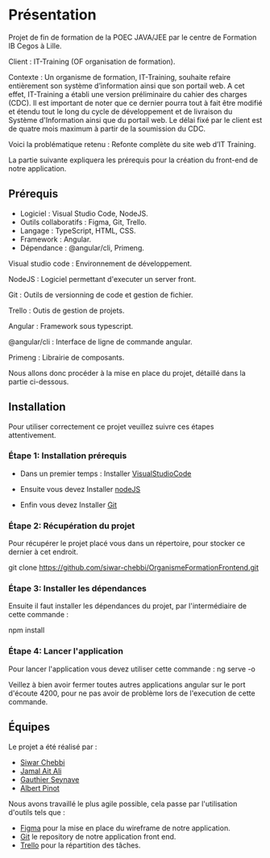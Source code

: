 # Présentation 

Projet de fin de formation de la POEC JAVA/JEE par le centre de Formation IB Cegos à Lille.

Client : IT-Training (OF organisation de formation).

Contexte : Un organisme de formation, IT-Training, souhaite refaire entièrement son système d’information ainsi que son portail web. A cet effet, IT-Training a établi une version préliminaire du cahier des charges (CDC). Il est important de noter que ce dernier pourra tout à fait être modifié et étendu tout le long du cycle de développement et de livraison du Système d'Information ainsi que du portail web. Le délai fixé par le client est de quatre mois maximum à partir de la soumission du CDC.

Voici la problématique retenu : Refonte complète du site web d’IT Training.

La partie suivante expliquera les prérequis pour la création du front-end de notre application.

## Prérequis  

-   Logiciel : Visual Studio Code, NodeJS.
-   Outils collaboratifs : Figma, Git, Trello.
-	Langage : TypeScript, HTML, CSS.
-	Framework : Angular.
-	Dépendance : @angular/cli, Primeng.

Visual studio code : Environnement de développement.

NodeJS : Logiciel permettant d'executer un server front.

Git : Outils de versionning de code et gestion de fichier.

Trello : Outis de gestion de projets.

Angular : Framework sous typescript.

@angular/cli : Interface de ligne de commande angular.

Primeng : Librairie de composants.

Nous allons donc procéder à la mise en place du projet, détaillé dans la partie ci-dessous.

## Installation

Pour utiliser correctement ce projet veuillez suivre ces étapes attentivement.

### Étape 1: Installation prérequis

- Dans un premier temps :
Installer [VisualStudioCode](https://code.visualstudio.com/download)

- Ensuite vous devez 
Installer [nodeJS](https://nodejs.org/en/download/)

- Enfin vous devez
Installer [Git](https://git-scm.com/downloads)

### Étape 2: Récupération du projet 

Pour récupérer le projet placé vous dans un répertoire, pour stocker ce dernier à cet endroit.

git clone https://github.com/siwar-chebbi/OrganismeFormationFrontend.git

### Étape 3: Installer les dépendances

Ensuite il faut installer les dépendances du projet, par l'intermédiaire de cette commande :

npm install

### Étape 4: Lancer l'application

Pour lancer l'application vous devez utiliser cette commande :
ng serve -o

Veillez à bien avoir fermer toutes autres applications angular sur le port d'écoute 4200, pour ne pas avoir de problème lors de l'execution de cette commande.

## Équipes

Le projet a été réalisé par : 

- [Siwar Chebbi](https://www.linkedin.com/in/siwar-chebbi-6923411bb)
- [Jamal Ait Ali](https://www.linkedin.com/in/jamal-ait-ali-3b1002164)
- [Gauthier Seynave](https://www.linkedin.com/in/gauthier-seynave-393928157)
- [Albert Pinot](https://www.linkedin.com/in/albert-pinot-7603ba16b/)

Nous avons travaillé le plus agile possible, cela passe par l'utilisation d'outils tels que : 
- [Figma](https://www.figma.com/file/lmdw53SAv52CaZoLFndwQ4/Wireframe_Projet_ib?node-id=33%3A7) pour la mise en place du wireframe de notre application.
- [Git](https://github.com/siwar-chebbi/OrganismeFormationFrontend) le repository de notre application front end.
- [Trello](https://trello.com/b/djHUEcbo/projet-fil-rouge) pour la répartition des tâches. 
